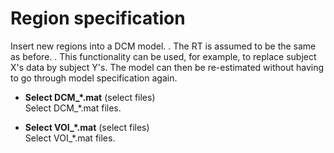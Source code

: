 # Region specification  
Insert new regions into a DCM model.
.
The RT is assumed to be the same as before. 
.
This functionality can be used, for example, to replace subject X's data by subject Y's. The model can then be re-estimated without having to go through model specification again.

* **Select DCM_*.mat** (select files)  
Select DCM_*.mat files.

* **Select VOI_*.mat** (select files)  
Select VOI_*.mat files.
